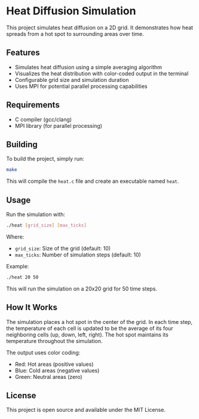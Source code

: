 # Heat Diffusion Simulation

This project simulates heat diffusion on a 2D grid. It demonstrates how heat spreads from a hot spot to surrounding areas over time.

## Features

- Simulates heat diffusion using a simple averaging algorithm
- Visualizes the heat distribution with color-coded output in the terminal
- Configurable grid size and simulation duration
- Uses MPI for potential parallel processing capabilities

## Requirements

- C compiler (gcc/clang)
- MPI library (for parallel processing)

## Building

To build the project, simply run:

```bash
make
```

This will compile the `heat.c` file and create an executable named `heat`.

## Usage

Run the simulation with:

```bash
./heat [grid_size] [max_ticks]
```

Where:
- `grid_size`: Size of the grid (default: 10)
- `max_ticks`: Number of simulation steps (default: 10)

Example:
```bash
./heat 20 50
```

This will run the simulation on a 20x20 grid for 50 time steps.

## How It Works

The simulation places a hot spot in the center of the grid. In each time step, the temperature of each cell is updated to be the average of its four neighboring cells (up, down, left, right). The hot spot maintains its temperature throughout the simulation.

The output uses color coding:
- Red: Hot areas (positive values)
- Blue: Cold areas (negative values)
- Green: Neutral areas (zero)

## License

This project is open source and available under the MIT License.
